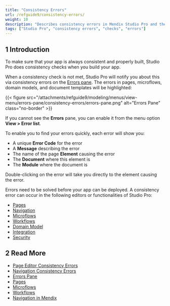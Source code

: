```yaml
---
title: "Consistency Errors"
url: /refguide9/consistency-errors/
weight: 10
description: "Describes consistency errors in Mendix Studio Pro and the way to fix them."
tags: ["Studio Pro", "consistency errors", "checks", "errors"]
---
```


## 1 Introduction 

To make sure that your app is always consistent and properly built, Studio Pro does consistency checks when you build your app. 

When a consistency check is not met, Studio Pro will notify you about this via consistency errors on the [Errors pane](/refguide9/errors-pane/). The errors in pages, microflows, domain models, and document templates will be highlighted:

{{< figure src="/attachments/refguide9/modeling/menus/view-menu/errors-pane/consistency-errors/errors-pane.png" alt="Errors Pane" class="no-border" >}}

If you cannot see the **Errors** pane, you can enable it from the menu option **View > Error list**.

To enable you to find your errors quickly, each error will show you:

* A unique **Error Code** for the error
* A **Message** describing the error
* The name of the page **Element** causing the error
* The **Document** where this element is
* The **Module** where the document is

Double-clicking on the error will take you directly to the element causing the error.

Errors need to be solved before your app can be deployed. A consistency error can occur in the following editors or functionalities of Studio Pro:

* [Pages](/refguide9/consistency-errors-pages/) 
* [Navigation](/refguide9/consistency-errors-navigation/) 
* [Microflows](/refguide9/microflows/)
* [Workflows](/refguide9/workflows/)
* [Domain Model](/refguide9/domain-model/)
* [Integration](/refguide9/integration/)
* [Security](/refguide9/security/)

## 2 Read More

* [Page Editor Consistency Errors](/refguide9/consistency-errors-pages/)
* [Navigation Consistency Errors](/refguide9/consistency-errors-navigation/)
* [Errors Pane](/refguide9/errors-pane/)
* [Pages](/refguide9/pages/)
* [Microflows](/refguide9/microflows/) 
* [Workflows](/refguide9/workflows/)
* [Navigation in Mendix](/refguide9/navigation/)

